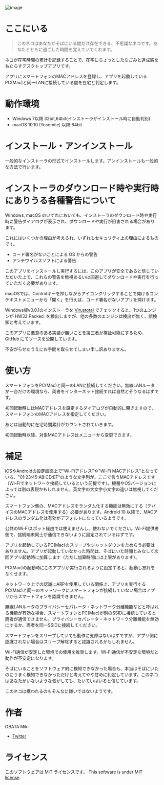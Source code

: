 ![image](https://user-images.githubusercontent.com/6702546/80298755-7daf3780-87ca-11ea-9291-e3235916f95b.jpg)

# ここにいる

> このネコはあなたがそばにいる間だけ存在できる、不思議なネコです。あなたとともに過ごした時間を覚えていてくれます。

ネコが在宅時間の累計を記録することで、在宅にちょっとしたなごみと達成感をもたらすデスクトップアプリです。

アプリにスマートフォンのMACアドレスを登録し、アプリを起動しているPC(Mac)と同一LANに接続している間を在宅と判定します。

# 動作環境

* Windows 7以降 32bit,64bit(インストーラがインストール時に自動判別)
* macOS 10.10 (Yosemite) 以降 64bit

# インストール・アンインストール

一般的なインストーラの形式でインストールします。アンインストールも一般的な方法で行います。

# インストーラのダウンロード時や実行時にありうる各種警告について
Windows, macOS のいずれにおいても、インストーラのダウンロード時や実行時に警告ダイアログが表示され、ダウンロードや実行が阻害される場合があります。

これにはいくつかの理由が考えられ、いずれもセキュリティ上の理由によるものです。
* コード署名がないことによる OS からの警告
* アンチウイルスソフトによる警告

このアプリをインストールし実行するには、このアプリが安全であると信じていただいた上で、これらの警告を無視あるいは回避してダウンロードや実行を行っていただく必要があります。

macOSでは、Controlキーを押しながらアイコンクリックすることで開けるコンテキストメニューから「開く」を行えば、コード署名がないアプリを開けます。

Windows版v0.0.1のインストーラを [Virustotal](https://www.virustotal.com/) でチェックすると、1つのエンジンが HW32.Packed. を検出しますが、他の多数のエンジンは検出が無く、誤検知と考えています。

このアプリに悪意のある実装が無いことを第三者が検証可能にするため、 GitHub にてソースを公開しています。

不安がらせたうえにお手間を取らせてしまい申し訳ありません。

# 使い方

スマートフォンをPC(Mac)と同一のLANに接続してください。無線LANルータが一台だけの環境なら、両者をインターネット接続すれば自然とそうなるはずです。

初回起動時にはMACアドレスを設定するダイアログが自動的に開きますので、スマートフォンのMACアドレスを指定してください。

あとは自動的に在宅時間累計がカウントされていきます。

初回起動時以降、対象MACアドレスはメニューから変更できます。

# 補足

iOSやAndroidの設定画面上で"Wi-Fiアドレス"や"Wi-Fi MACアドレス"となっている、"01:23:45:AB:CD:EF"のような文字列が、ここで言うMACアドレスです（Wi-Fiでネットワーク接続しているという前提です）。機種やOSバージョンによっては別の表現かもしれません。英文字の大文字小文字の違いは無視してください。

スマートフォン側の、MACアドレスをランダム化する機能は無効にする（デバイスのMACアドレスを使用する）必要があります。Android 10 以降で、MACアドレスのランダム化は有効がデフォルトになっているようです。

公共のWi-Fiスポット経由では使えませんし、使わないでください。Wi-Fi提供者側で、接続端末同士が通信できないように設定されているはずです。

アプリを起動しているPC(Mac)のスリープやシャットダウンをためらう必要はありません。アプリが起動していなかった時間は、そばにいた時間とみなして次回アプリ起動時に加算します（ただし加算時間には上限があります）。

PC(Mac)の起動時にこのアプリが実行されるように設定すると、起動し忘れをなくせます。

ネットワーク上での認識にARPを使用している関係上、アプリを実行するPC(Mac)と同一のネットワークにスマートフォンが接続していない場合はアプリからスマートフォンを認識できません。

無線LANルータのプライバシーセパレータ・ネットワーク分離機能などと呼ばれる機能が有効な場合、スマートフォンとPC(Mac)が別のSSIDに接続していると両者が通信できません。プライバシーセパレータ・ネットワーク分離機能を無効にするか、両者を同一SSIDに接続してください。

スマートフォンをスリープしていても動作に支障はないはずですが、アプリ側に認識されない場合はスリープ解除すると認識されるかもしれません。

Wi-Fi通信が安定した環境での使用を推奨します。Wi-Fi通信が不安定な環境だと動作が不安定になります。

そばにいることをソフトウェア的に検知できなかった場合も、本当はそばにいたのにうまく検知できなかっただけと考えてやや甘めに判定しています。このネコはあなたがいないような気がしても、たいていはいると信じています。

このネコは構われるのもそんなに嫌いではないようです。

# 作者

OBATA Miki
* [Twitter](https://twitter.com/obatamiki)

# ライセンス

このソフトウェアは MIT ライセンスです。
This software is under [MIT license](https://en.wikipedia.org/wiki/MIT_License).
